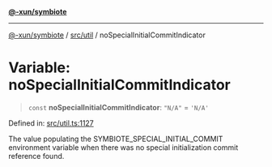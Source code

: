 [**@-xun/symbiote**](../../../README.md)

***

[@-xun/symbiote](../../../README.md) / [src/util](../README.md) / noSpecialInitialCommitIndicator

# Variable: noSpecialInitialCommitIndicator

> `const` **noSpecialInitialCommitIndicator**: `"N/A"` = `'N/A'`

Defined in: [src/util.ts:1127](https://github.com/Xunnamius/symbiote/blob/d690f89078e542b7ce30292e44cc1a492eab16bd/src/util.ts#L1127)

The value populating the SYMBIOTE_SPECIAL_INITIAL_COMMIT environment variable
when there was no special initialization commit reference found.

